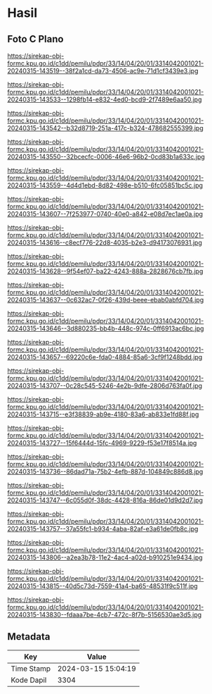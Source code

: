 # Hasil

## Foto C Plano

https://sirekap-obj-formc.kpu.go.id/c1dd/pemilu/pdpr/33/14/04/20/01/3314042001021-20240315-143519--38f2a1cd-da73-4506-ac9e-71d1cf3439e3.jpg

https://sirekap-obj-formc.kpu.go.id/c1dd/pemilu/pdpr/33/14/04/20/01/3314042001021-20240315-143533--1298fb14-e832-4ed0-bcd9-2f7489e6aa50.jpg

https://sirekap-obj-formc.kpu.go.id/c1dd/pemilu/pdpr/33/14/04/20/01/3314042001021-20240315-143542--b32d8719-251a-417c-b324-478682555399.jpg

https://sirekap-obj-formc.kpu.go.id/c1dd/pemilu/pdpr/33/14/04/20/01/3314042001021-20240315-143550--32bcecfc-0006-46e6-96b2-0cd83b1a633c.jpg

https://sirekap-obj-formc.kpu.go.id/c1dd/pemilu/pdpr/33/14/04/20/01/3314042001021-20240315-143559--4d4d1ebd-8d82-498e-b510-6fc05851bc5c.jpg

https://sirekap-obj-formc.kpu.go.id/c1dd/pemilu/pdpr/33/14/04/20/01/3314042001021-20240315-143607--7f253977-0740-40e0-a842-e08d7ec1ae0a.jpg

https://sirekap-obj-formc.kpu.go.id/c1dd/pemilu/pdpr/33/14/04/20/01/3314042001021-20240315-143616--c8ecf776-22d8-4035-b2e3-d94173076931.jpg

https://sirekap-obj-formc.kpu.go.id/c1dd/pemilu/pdpr/33/14/04/20/01/3314042001021-20240315-143628--9f54ef07-ba22-4243-888a-2828676cb7fb.jpg

https://sirekap-obj-formc.kpu.go.id/c1dd/pemilu/pdpr/33/14/04/20/01/3314042001021-20240315-143637--0c632ac7-0f26-439d-beee-ebab0abfd704.jpg

https://sirekap-obj-formc.kpu.go.id/c1dd/pemilu/pdpr/33/14/04/20/01/3314042001021-20240315-143646--3d880235-bb4b-448c-974c-0ff6913ac6bc.jpg

https://sirekap-obj-formc.kpu.go.id/c1dd/pemilu/pdpr/33/14/04/20/01/3314042001021-20240315-143657--69220c6e-fda0-4884-85a6-3cf9f1248bdd.jpg

https://sirekap-obj-formc.kpu.go.id/c1dd/pemilu/pdpr/33/14/04/20/01/3314042001021-20240315-143707--0c28c545-5246-4e2b-9dfe-2806d763fa0f.jpg

https://sirekap-obj-formc.kpu.go.id/c1dd/pemilu/pdpr/33/14/04/20/01/3314042001021-20240315-143715--e3f38839-ab9e-4180-83a6-ab833e1fd88f.jpg

https://sirekap-obj-formc.kpu.go.id/c1dd/pemilu/pdpr/33/14/04/20/01/3314042001021-20240315-143727--15f6444d-15fc-4969-9229-f53e17f8514a.jpg

https://sirekap-obj-formc.kpu.go.id/c1dd/pemilu/pdpr/33/14/04/20/01/3314042001021-20240315-143736--86dad71a-75b2-4efb-887d-104849c886d8.jpg

https://sirekap-obj-formc.kpu.go.id/c1dd/pemilu/pdpr/33/14/04/20/01/3314042001021-20240315-143747--6c055d0f-38dc-4428-816a-86de01d9d2d7.jpg

https://sirekap-obj-formc.kpu.go.id/c1dd/pemilu/pdpr/33/14/04/20/01/3314042001021-20240315-143757--37a55fc1-b934-4aba-82af-e3a61de0fb8c.jpg

https://sirekap-obj-formc.kpu.go.id/c1dd/pemilu/pdpr/33/14/04/20/01/3314042001021-20240315-143806--a2ea3b78-11e2-4ac4-a02d-b910251e9434.jpg

https://sirekap-obj-formc.kpu.go.id/c1dd/pemilu/pdpr/33/14/04/20/01/3314042001021-20240315-143815--40d5c73d-7559-41a4-ba65-48531f9c511f.jpg

https://sirekap-obj-formc.kpu.go.id/c1dd/pemilu/pdpr/33/14/04/20/01/3314042001021-20240315-143830--fdaaa7be-4cb7-472c-8f7b-5156530ae3d5.jpg


## Metadata

| Key        | Value               |
| ---------- | ------------------- |
| Time Stamp | 2024-03-15 15:04:19 |
| Kode Dapil | 3304                |



